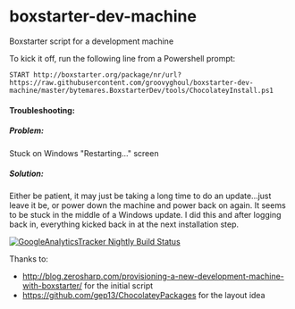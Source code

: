 # boxstarter-dev-machine
Boxstarter script for a development machine

To kick it off, run the following line from a Powershell prompt:

`START http://boxstarter.org/package/nr/url?https://raw.githubusercontent.com/groovyghoul/boxstarter-dev-machine/master/bytemares.BoxstarterDev/tools/ChocolateyInstall.ps1`

#### Troubleshooting:

##### Problem:
Stuck on Windows "Restarting..." screen
##### Solution:
Either be patient, it may just be taking a long time to do an update...just leave it be, or power down the machine and power back on again. It seems to be stuck in the middle of a Windows update. I did this and after logging back in, everything kicked back in at the next installation step.

[![GoogleAnalyticsTracker Nightly Build Status](https://www.myget.org/BuildSource/Badge/bytemares-boxstarter?identifier=1f0ae702-f4ce-4616-b096-9a173ff58a0d)](https://www.myget.org/gallery/googleanalyticstracker)

Thanks to:

- http://blog.zerosharp.com/provisioning-a-new-development-machine-with-boxstarter/ for the initial script
- https://github.com/gep13/ChocolateyPackages for the layout idea
